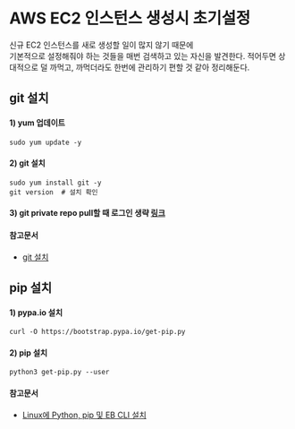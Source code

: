 # AWS EC2 인스턴스 생성시 초기설정
신규 EC2 인스턴스를 새로 생성할 일이 많지 않기 때문에  
기본적으로 설정해줘야 하는 것들을 매번 검색하고 있는 자신을 발견한다.
적어두면 상대적으로 덜 까먹고, 까먹더라도 한번에 관리하기 편할 것 같아 정리해둔다.

## git 설치
#### 1) yum 업데이트
`sudo yum update -y`
#### 2) git 설치
`sudo yum install git -y`  
`git version  # 설치 확인`
#### 3) git private repo pull할 때 로그인 생략 [링크](https://github.com/BrainNim/Study/blob/main/Git.md)

#### 참고문서
- [git 설치](https://chucoding.tistory.com/23)


## pip 설치
#### 1) pypa.io 설치
`curl -O https://bootstrap.pypa.io/get-pip.py`
#### 2) pip 설치
`python3 get-pip.py --user`
#### 참고문서
- [Linux에 Python, pip 및 EB CLI 설치](https://docs.aws.amazon.com/ko_kr/elasticbeanstalk/latest/dg/eb-cli3-install-linux.html)
